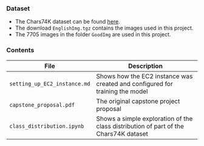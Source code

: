 ### Dataset

* The Chars74K dataset can be found [here](http://www.ee.surrey.ac.uk/CVSSP/demos/chars74k/).
* The download `EnglishImg.tgz` contains the images used in this project.
* The 7705 images in the folder `GoodImg` are used in this project.

### Contents

| File | Description |
| --- | --- |
| `setting_up_EC2_instance.md` | Shows how the EC2 instance was created and configured for training the model | 
| `capstone_proposal.pdf` | The original capstone project proposal |
| `class_distribution.ipynb` | Shows a simple exploration of the class distribution of part of the Chars74K dataset |
